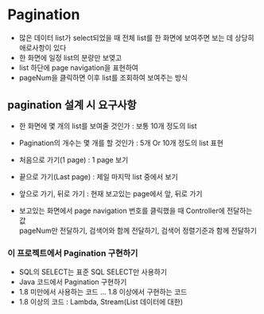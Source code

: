 # Pagination
* 많은 데이터 list가 select되었을 때 전체 list를 한 화면에 보여주면 보는 데 상당히 애로사항이 있다
* 한 화면에 일정 list의 분량만 보옂고
* list 하단에 page navigation을 표현하여
* pageNum을 클릭하면 이후 list를 조회하여 보여주는 방식

## pagination 설계 시 요구사항
* 한 화면에 몇 개의 list를 보여줄 것인가 : 보통 10개 정도의 list
* Pagination의 개수는 몇 개를 할 것인가 : 5개 Or 10개 정도의 list 표현
* 처음으로 가기(1 page) : 1 page 보기
* 끝으로 가기(Last page) : 제일 마지막 list 중에서 보기
* 앞으로 가기, 뒤로 가기 : 현재 보고있는 page에서 앞, 뒤로 가기

* 보고있는 화면에서 page navigation 번호를 클릭했을 때 Controller에 전달하는 값  
pageNum만 전달하기, 검색어와 함께 전달하기, 검색어 정렬기준과 함께 전달하기

### 이 프로젝트에서 Pagination 구현하기
* SQL의 SELECT는 표준 SQL SELECT만 사용하기
* Java 코드에서 Pagination 구현하기
* 1.8 미만에서 사용하는 코드 ... 1.8 이상에서 구현하는 코드
* 1.8 이상의 코드 : Lambda, Stream(List 데이터에 대한)